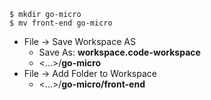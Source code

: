 
```
$ mkdir go-micro
$ mv front-end go-micro
```

* File -> Save Workspace AS
  - Save As: **workspace.code-workspace**
  - <...>/**go-micro**
* File -> Add Folder to Workspace
  - <...>/**go-micro/front-end**
